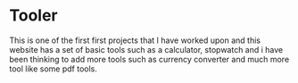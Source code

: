 # Tooler
This is one of the first first projects that I have worked upon and this website has a set of basic tools such as a calculator, stopwatch and i have been thinking to add more tools such as currency converter and much more tool like some pdf tools.
